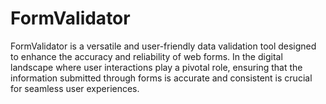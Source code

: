 # FormValidator
FormValidator is a versatile and user-friendly data validation tool designed to enhance the accuracy and reliability of web forms. In the digital landscape where user interactions play a pivotal role, ensuring that the information submitted through forms is accurate and consistent is crucial for seamless user experiences.
